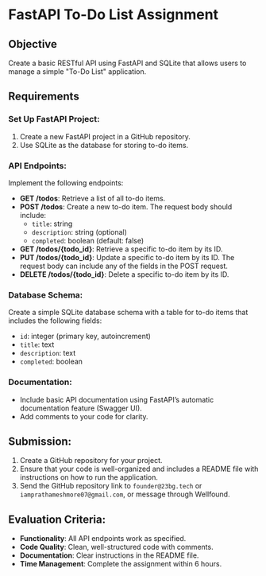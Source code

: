 # FastAPI To-Do List Assignment

## Objective
Create a basic RESTful API using FastAPI and SQLite that allows users to manage a simple "To-Do List" application.

## Requirements

### Set Up FastAPI Project:
1. Create a new FastAPI project in a GitHub repository.
2. Use SQLite as the database for storing to-do items.

### API Endpoints:
Implement the following endpoints:
- **GET /todos**: Retrieve a list of all to-do items.
- **POST /todos**: Create a new to-do item. The request body should include:
  - `title`: string
  - `description`: string (optional)
  - `completed`: boolean (default: false)
- **GET /todos/{todo_id}**: Retrieve a specific to-do item by its ID.
- **PUT /todos/{todo_id}**: Update a specific to-do item by its ID. The request body can include any of the fields in the POST request.
- **DELETE /todos/{todo_id}**: Delete a specific to-do item by its ID.

### Database Schema:
Create a simple SQLite database schema with a table for to-do items that includes the following fields:
- `id`: integer (primary key, autoincrement)
- `title`: text
- `description`: text
- `completed`: boolean

### Documentation:
- Include basic API documentation using FastAPI’s automatic documentation feature (Swagger UI).
- Add comments to your code for clarity.

## Submission:
1. Create a GitHub repository for your project.
2. Ensure that your code is well-organized and includes a README file with instructions on how to run the application.
3. Send the GitHub repository link to `founder@23bg.tech` or `iamprathameshmore07@gmail.com`, or message through Wellfound.

## Evaluation Criteria:
- **Functionality**: All API endpoints work as specified.
- **Code Quality**: Clean, well-structured code with comments.
- **Documentation**: Clear instructions in the README file.
- **Time Management**: Complete the assignment within 6 hours.
